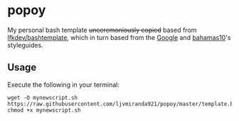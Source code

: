 # popoy

My personal bash template ~~unceremoniously copied~~ based from
[lfkdev/bashtemplate](https://github.com/lfkdev/bashtemplate), which in turn
based from the [Google](https://google.github.io/styleguide/shell.xml) and
[bahamas10](https://github.com/bahamas10/bash-style-guide)'s styleguides.

## Usage

Execute the following in your terminal:

```
wget -O mynewscript.sh https://raw.githubusercontent.com/ljvmiranda921/popoy/master/template.bash
chmod +x mynewscript.sh
```


